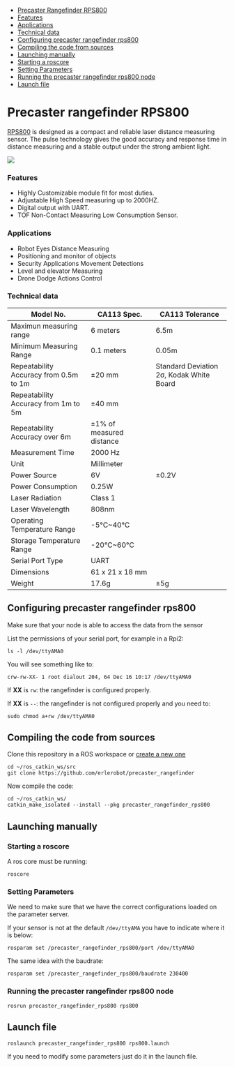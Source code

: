 - [Precaster Rangefinder RPS800](#precaster-rangefinder-rps800)
 - [Features](#features)
 - [Applications](#applications)
 - [Technical data](#technical-data)
- [Configuring precaster rangefinder rps800](#configuring-precaster-rangefinder-rps800)
- [Compiling the code from sources](#compiling-the-code-from-sources)
- [Launching manually](#launching-manually)
 - [Starting a roscore](#starting-a-roscore)
 - [Setting Parameters](#setting-parameters)
 - [Running the precaster rangefinder rps800 node](#running-the-precaster-rangefinder-rps800-node)
- [Launch file](#launch-file)

# Precaster rangefinder RPS800

[RPS800](https://www.precaster.com.tw/predustrial/rps800/) is designed as a compact and reliable laser distance measuring sensor. The pulse technology gives the good accuracy and response time in distance measuring and a stable output under the strong ambient light.

![](https://www.precaster.com.tw/predustrial/wp-content/uploads/2016/08/RPS800_img4.png)

### Features

 - Highly Customizable module fit for most duties.
 - Adjustable High Speed measuring up to 2000HZ.
 - Digital output with UART.
 - TOF Non-Contact Measuring Low Consumption Sensor.

### Applications

 - Robot Eyes Distance Measuring
 - Positioning and monitor of objects
 - Security Applications Movement Detections
 - Level and elevator Measuring
 - Drone Dodge Actions Control

### Technical data

| Model No. | CA113 Spec. | CA113 Tolerance|
| --- | --- | --- |
| Maximun measuring range| 6 meters | 6.5m |
| Minimum Measuring Range|  0.1 meters | 0.05m|
|  Repeatability Accuracy from 0.5m to 1m |  ±20 mm|  Standard Deviation 2σ, Kodak White Board|
| Repeatability Accuracy from 1m to 5m | ±40 mm|
| Repeatability Accuracy over 6m	 | ±1% of measured distance | |
| Measurement Time | 2000 Hz| |
| Unit		| Millimeter| |
| Power Source		| 6V|  ±0.2V|
| Power Consumption		| 0.25W | |
| Laser Radiation		| Class 1| |
| Laser Wavelength		| 808nm| |
| Operating Temperature Range		| -5°C~40°C| |
| Storage Temperature Range		| -20°C~60°C| |
| Serial Port Type		| UART| | |
| Dimensions		| 61 x 21 x 18 mm| |
| Weight		| 17.6g| ±5g | |

## Configuring precaster rangefinder rps800

Make sure that your node is able to access the data from the sensor

List the permissions of your serial port, for example in a Rpi2:

```
ls -l /dev/ttyAMA0
```

You will see something like to:

```
crw-rw-XX- 1 root dialout 204, 64 Dec 16 10:17 /dev/ttyAMA0
```

If **XX** is `rw`: the rangefinder is configured properly.

If **XX** is `--`: the rangefinder is not configured properly and you need to:

```
sudo chmod a+rw /dev/ttyAMA0
```

## Compiling the code from sources

Clone this repository in a ROS workspace or [create a new one](http://wiki.ros.org/catkin/Tutorials/create_a_workspace)

```
cd ~/ros_catkin_ws/src
git clone https://github.com/erlerobot/precaster_rangefinder
```
Now compile the code:

```
cd ~/ros_catkin_ws/
catkin_make_isolated --install --pkg precaster_rangefinder_rps800
```

## Launching manually
### Starting a roscore

A ros core must be running:

```
roscore
```

### Setting Parameters

We need to make sure that we have the correct configurations loaded on the parameter server.

If your sensor is not at the default `/dev/ttyAMA` you have to indicate where it is below:

```
rosparam set /precaster_rangefinder_rps800/port /dev/ttyAMA0
```
The same idea with the baudrate:
```
rosparam set /precaster_rangefinder_rps800/baudrate 230400
```

### Running the precaster rangefinder rps800 node

```
rosrun precaster_rangefinder_rps800 rps800
```

## Launch file

```
roslaunch precaster_rangefinder_rps800 rps800.launch
```

If you need to modify some parameters just do it in the launch file.
